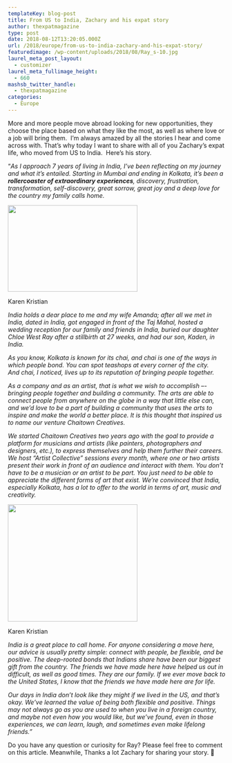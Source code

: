 ```yaml
---
templateKey: blog-post
title: From US to India, Zachary and his expat story
author: thexpatmagazine
type: post
date: 2018-08-12T13:20:05.000Z
url: /2018/europe/from-us-to-india-zachary-and-his-expat-story/
featuredimage: /wp-content/uploads/2018/08/Ray_s-10.jpg
laurel_meta_post_layout:
  - customizer
laurel_meta_fullimage_height:
  - 660
mashsb_twitter_handle:
  - thexpatmagazine
categories:
  - Europe
---
```


More and more people move abroad looking for new opportunities, they choose the place based on what they like the most, as well as where love or a job will bring them.  I&#8217;m always amazed by all the stories I hear and come across with. That&#8217;s why today I want to share with all of you Zachary&#8217;s expat life, who moved from US to India.  Here&#8217;s his story.

&#8220;_As I approach 7 years of living in India, I’ve been reflecting on my journey and what it’s entailed. Starting in Mumbai and ending in Kolkata, it’s been a **rollercoaster of extraordinary experiences**, discovery, frustration, transformation, self-discovery, great sorrow, great joy and a deep love for the country my family calls home._

<div id="attachment_1088">
  <img src="/img/uploads/2018/08/Ray-300x200.jpg" alt="" width="300" height="200" srcset="/img/uploads/2018/08/Ray-300x200.jpg 300w, /img/uploads/2018/08/Ray-768x512.jpg 768w, /img/uploads/2018/08/Ray.jpg 960w" sizes="(max-width: 300px) 100vw, 300px" />
  
 <p>
    Karen Kristian
  </p>
</div>

_India holds a dear place to me and my wife Amanda; after all we met in India, dated in India, got engaged in front of the Taj Mahal, hosted a wedding reception for our family and friends in India, buried our daughter Chloe West Ray after a stillbirth at 27 weeks, and had our son, Kaden, in India._

_As you know, Kolkata is known for its chai, and chai is one of the ways in which people bond. You can spot teashops at every corner of the city. And chai, I noticed, lives up to its reputation of bringing people together._

_As a company and as an artist, that is what we wish to accomplish –- bringing people together and building a community. The arts are able to connect people from anywhere on the globe in a way that little else can, and we’d love to be a part of building a community that uses the arts to inspire and make the world a better place. It is this thought that inspired us to name our venture Chaitown Creatives._

_We started Chaitown Creatives two years ago with the goal to provide a platform for musicians and artists (like painters, photographers and designers, etc.), to express themselves and help them further their careers. We host “Artist Collective” sessions every month, where one or two artists present their work in front of an audience and interact with them. You don’t have to be a musician or an artist to be part. You just need to be able to appreciate the different forms of art that exist. We’re convinced that India, especially Kolkata, has a lot to offer to the world in terms of art, music and creativity._

<div id="attachment_1090">
  <img src="/img/uploads/2018/08/travel--300x271.jpg" alt="" width="300" height="271" srcset="/img/uploads/2018/08/travel--300x271.jpg 300w, /img/uploads/2018/08/travel--768x694.jpg 768w, /img/uploads/2018/08/travel-.jpg 960w" sizes="(max-width: 300px) 100vw, 300px" />
  
 <p>
    Karen Kristian
  </p>
</div>

_India is a great place to call home. For anyone considering a move here, our advice is usually pretty simple: connect with people, be flexible, and be positive. The deep-rooted bonds that Indians share have been our biggest gift from the country. The friends we have made here have helped us out in difficult, as well as good times. They are our family. If we ever move back to the United States, I know that the friends we have made here are for life._

_Our days in India don’t look like they might if we lived in the US, and that’s okay. We’ve learned the value of being both flexible and positive. Things may not always go as you are used to when you live in a foreign country, and maybe not even how you would like, but we’ve found, even in those experiences, we can learn, laugh, and sometimes even make lifelong friends.&#8221;_

Do you have any question or curiosity for Ray? Please feel free to comment on this article. Meanwhile, Thanks a lot Zachary for sharing your story. 🙂
